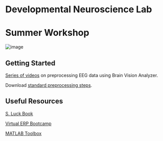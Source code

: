 # Developmental Neuroscience Lab
# Summer Workshop

![image](https://user-images.githubusercontent.com/81769550/117694467-2db0d200-b18d-11eb-8a67-48c89e471847.png)

## Getting Started
[Series of videos](https://jonahkember.github.io/Developmental-Neuroscience-Lab-Toolbox/Preprocessing_Videos) on preprocessing EEG data using Brain Vision Analyzer.

Download [standard preprocessing steps](https://github.com/JonahKember/Developmental-Neuroscience-Lab-Toolbox/blob/gh-pages/Standard%20Preprocessing%20Steps.docx).

## Useful Resources
[S. Luck Book](https://github.com/JonahKember/Developmental-Neuroscience-Lab-Toolbox/tree/gh-pages/Luck-Book)

[Virtual ERP Bootcamp](https://courses.erpinfo.org/courses/Intro-to-ERPs)

[MATLAB Toolbox](https://github.com/JonahKember/Developmental-Neuroscience-Lab-Toolbox)
